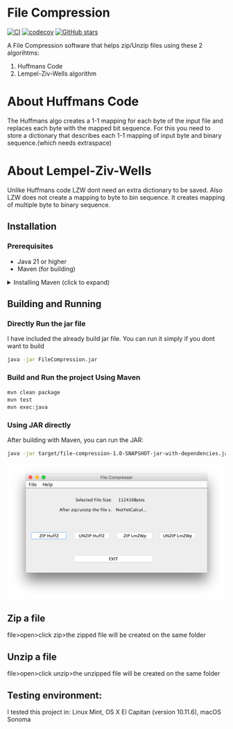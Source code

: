 # File Compression

[![CI](https://github.com/ayonious/File-Compression/workflows/CI/badge.svg)](https://github.com/ayonious/File-Compression/actions)
[![codecov](https://codecov.io/gh/ayonious/File-Compression/branch/master/graph/badge.svg)](https://codecov.io/gh/ayonious/File-Compression)
[![GitHub stars](https://img.shields.io/github/stars/ayonious/File-Compression?style=social)](https://github.com/ayonious/File-Compression/stargazers)

A File Compression software that helps zip/Unzip files using these 2 algorihtms:

1. Huffmans Code
2. Lempel-Ziv-Wells algorithm

# About Huffmans Code

The Huffmans algo creates a 1-1 mapping for each byte of the input file 
and replaces each byte with the mapped bit sequence. For this you need 
to store a dictionary that describes each 1-1 mapping of input byte and
binary sequence.(which needs extraspace)

# About Lempel-Ziv-Wells

Unlike Huffmans code LZW dont need an extra dictionary to be saved. Also
LZW does not create a mapping to byte to bin sequence. It creates mapping
of multiple byte to binary sequence.

## Installation

### Prerequisites
- Java 21 or higher
- Maven (for building)

<details>
<summary> Installing Maven (click to expand)</summary>

On macOS:
```bash
brew install maven
```

On Linux:
```bash
sudo apt-get install maven  # For Debian/Ubuntu
sudo dnf install maven     # For Fedora
```

Verify installation:
```bash
mvn -version
```
</details>

## Building and Running

### Directly Run the jar file
I have included the already build jar file. You can run it simply if you dont want to build
```bash
java -jar FileCompression.jar
```


### Build and Run the project Using Maven
```bash
mvn clean package
mvn test
mvn exec:java
```

### Using JAR directly
After building with Maven, you can run the JAR:
```bash
java -jar target/file-compression-1.0-SNAPSHOT-jar-with-dependencies.jar
```

![Outlook](/git_resource/outlook.png?raw=true "File Compression GUI")

## Zip a file
file>open>click zip>the zipped file will be created on the same folder


## Unzip a file
file>open>click unzip>the unzipped file will be created on the same folder


## Testing environment:

I tested this project in:
Linux Mint, OS X El Capitan (version 10.11.6), macOS Sonoma
